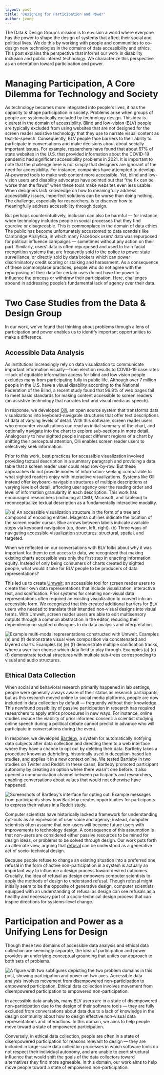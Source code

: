 ```yaml
---
layout: post
title: 'Designing for Participation and Power'
author: jzong
---
```


The <span class="dnd">Data & Design</span> Group's mission is to envision a world where everyone has the power to shape the design of systems that affect their social and political lives. We do this by working with people and communities to co-design new technologies in the domains of data accessibility and ethics. This post explains the perspective that informs our work in disability inclusion and public interest technology. We characterize this perspective as an orientation toward participation and power.

# Managing Participation, A Core Dilemma for Technology and Society

As technology becomes more integrated into people's lives, it has the capacity to shape participation in society. Problems arise when groups of people are systematically excluded by technology design. This idea is clearest in the domain of accessibility. Blind and low-vision (BLV) people are typically excluded from using websites that are not designed for the screen reader assistive technology that they use to narrate visual content as text-to-speech. Consequently, BLV people face barriers to their ability to participate in conversations and make decisions about about socially important issues. For example, researchers have found that about 97% of state websites in the U.S. that provided information about the COVID-19 pandemic had significant accessibility problems in 2021. It is important to note that the challenge here is not simply that designers are ignorant of the need for accessibility. For instance, companies have attempted to develop AI-powered tools to make web content more accessible. Yet, blind and low-vision users and disability advocates have pointed out that “the fix can be worse than the flaws” when these tools make websites even less usable. When designers lack knowledge on how to meaningfully address accessibility issues, imperfect solutions can be worse than doing nothing. The challenge, especially for researchers, is to discover how to meaningfully address accessibility through design.

But perhaps counterintuitively, inclusion can also be harmful — for instance, when technology includes people in social processes that they find coercive or disagreeable. This is commonplace in the domain of data ethics. The public has become unfortunately accustomed to data scandals like Cambridge Analytica, in which many Facebook users’ data was repurposed for political influence campaigns — sometimes without any action on their part. Similarly, users’ data is often repurposed and used to train facial recognition systems that are frequently sold to the police to power state surveillance, or directly sold by data brokers which can power discriminatory credit scoring or stalking and harassment. As a consequence of these commonplace practices, people who do not
agree with the repurposing of their data for certain uses do not have the power to influence
the process or withdraw their participation. Here, challenges abound in addressing people’s
fundamental lack of agency over their data.

# Two Case Studies from the Data & Design Group

In our work, we've found that thinking about problems through a lens of participation and power enables us to identify important opportunities to make a difference.

## Accessible Data Analysis

As institutions increasingly rely on data visualization to communicate important information visually—from election results to COVID-19 case rates—lack of equitable information access for blind and low vision people excludes many from participating fully in public life. Although over 7 million people in the U.S. have a visual disability according to the National Federation of the Blind, a recent study found that 96.8% of web pages fail to meet basic standards for making content accessible to screen readers (an assistive technology that narrates text and visual media as speech).

In response, we developed [Olli](https://data-and-design.org/projects/olli/), an open source system that transforms data visualizations into keyboard-navigable structures that offer text descriptions of data at varying levels of detail. With this software, screen reader users who encounter visualizations can read an initial summary of the chart, and optionally navigate into the chart to explore sub-sections in more detail. Analogously to how sighted people inspect different regions of a chart by shifting their perceptual attention, Olli enables screen reader users to selectively seek information.

Prior to this work, best practices for accessible visualization involved providing textual description in a summary paragraph and providing a data table that a screen reader user could read row-by-row. But these approaches do not provide modes of information-seeking comparable to what sighted readers enjoy with interactive visualizations. Systems like Olli instead offer keyboard-navigable structures of multiple descriptions at varying levels of detail, affording user agency over the reading order and level of information granularity in each description. This work has encouraged researchers (including at CMU, Microsoft, and Tableau) to reconceptualize textual description as a fundamentally interactive modality.

<img src="/imgs/posts/participation-power/olli.png" alt="(a) An accessible visualization structure in the form of a tree and composed of encoding entities. Magenta outlines indicate the location of the screen reader cursor. Blue arrows between labels indicate available steps via keyboard navigation (up, down, left, right). (b) Three ways of navigating accessible visualization structures: structural, spatial, and targeted." />

When we reflected on our conversations with BLV folks about why it was important for them to get access to data, we recognized that making existing charts accessible was only the first step in enacting information equity. Instead of only being consumers of charts created by sighted people, what would it take for BLV people to be producers of data representations?

This led us to create [Umwelt](https://data-and-design.org/projects/umwelt/): an accessible tool for screen reader users to create their own data representations that include visualization, interactive text, and sonification. Prior systems for creating non-visual data representations often required an existing visualization to convert into an accessible form. We recognized that this created additional barriers for BLV users who needed to translate their intended non-visual designs into visual terms. With Umwelt, screen reader users are able to edit multisensory outputs through a common abstraction in the editor, reducing their dependency on sighted colleagues to do data analysis and interpretation.

<img src="/imgs/posts/participation-power/umwelt.png" alt="Example multi-modal representations constructed with Umwelt. Examples (e) and (f) demonstrate visual view composition via concatenated and layered charts. Examples (b) (e) (f) demonstrate multiple sonification tracks, where a user can choose which data field to play through. Examples (a) (e) (f) demonstrate textual structures with multiple sub-trees corresponding to visual and audio structures." />

## Ethical Data Collection

When social and behavioral research primarily happened in lab settings, people were generally always aware of their status as research participants; but as this research moved online to social media platforms, people are now included in data collection by default — frequently without their knowledge. This newfound possibility of passive participation in research has required researchers to apply ethics procedures in new ways. For instance, online studies reduce the viability of prior informed consent: a scientist studying online speech during a political debate cannot predict in advance who will participate in conversations during the event.

In response, we developed [Bartleby](https://data-and-design.org/projects/bartleby/), a system for automatically notifying data subjects after data collection and directing them to a web interface where they have a chance to opt out by deleting their data. Bartleby takes a procedure known as debriefing, historically used in deception-based lab studies, and applies it in a new context online. We tested Bartleby in two studies on Twitter and Reddit. In these cases, Bartleby promoted participant autonomy by creating an option where there wasn't one before. It also opened a communication channel between participants and researchers, enabling conversations about values that would not otherwise have happened.

<img src="/imgs/posts/participation-power/bartleby.png" alt="Screenshots of Bartleby's interface for opting out. Example messages from participants show how Bartleby creates opportunities for participants to express their values in a Reddit study." />

Computer scientists have historically lacked a framework for understanding opt-outs as an expression of user voice and agency; instead, computer scientists often assume that non-users will become future users with improvements to technology design. A consequence of this assumption is that non-users are considered either passive resources to be mined for design ideas, or problems to be solved through design. Our work puts forth an alternate view, arguing that [refusal](/research#theme-refusal) can be understood as a generative act of socio-technical design.

Because people refuse to change an existing situation into a preferred one, refusal in the form of active non-participation in a system is actually an important way to influence a design process toward desired outcomes. Crucially, the idea of refusal as design empowers computer scientists to apply the methods of design to understand refusal. Though refusal might initially seem to be the opposite of generative design, computer scientists equipped with an understanding of refusal as design can see refusals as a healthy and necessary part of a socio-technical design process that can inspire directions for systems-level change.

# Participation and Power as a Unifying Lens for Design

Though these two domains of accessible data analysis and ethical data collection are seemingly separate, the idea of participation and power provides an underlying conceptual grounding that unites our approach to both sets of problems.

<img src="/imgs/posts/participation-power/pnp.png" alt="A figure with two subfigures depicting the two problem domains in this post, showing participation and power on two axes. Accessible data analysis involves movement from disempowered non-participation to empowered participation. Ethical data collection involves movement from disempowered participation to empowered non-participation." />

In accessible data analysis, many BLV users are in a state of disempowered
non-participation due to the design of their software tools — they are fully excluded from
conversations about data due to a lack of knowledge in the design community about how
to design effective non-visual data representations and interactions. In this domain, we aims to help people move toward a state of empowered participation.

Conversely, in ethical data collection, people are often in a state of disempowered
participation for reasons relevant to design — they are included in large-scale data collection processes in which software tools do not respect their individual autonomy, and are unable to exert structural influence that would shift the goals of the data collectors toward alternatives they find more agreeable. In this domain, our work aims to help move people toward a state of empowered non-participation.
